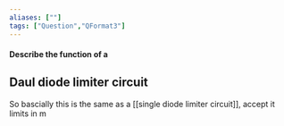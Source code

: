 ```yaml
---
aliases: [""]
tags: ["Question","QFormat3"]
---
```


#### Describe the function of a
## Daul diode limiter circuit

So bascially this is the same as a [[single diode limiter circuit]], accept it limits in m